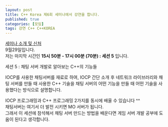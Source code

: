 ```yaml
---
layout: post
title: C++ Korea 제6회 세미나에서 강연을 합니다.
published: true
categories: [모임]
tags: 강연 C++ C++KOREA
---
```

[세미나 소개 및 신처](https://festa.io/events/528 )  
9월29일입니다.  
저는 마지막 시간인 **15시 50분 - 17시 00분 (70분) : 세션 5** 입니다.  
  
세션 5 : 채팅 서버 개발로 알아보는 C++의 기능들  
  
IOCP를 사용한 채팅서버를 재료로 하여, IOCP 간단 소개 후 네트워크 라이브러리와 채팅 서버를 만들 때 사용한 C++ 기술을 채팅 서버의 어떤 기능을 만들 때 어떤 기술을 사용했다는 방식으로 설명합니다.  
  
IOCP 프로그래밍과 C++ 프로그래밍 2가지를 동시에 배울 수 있습니다 ^^  
채팅서버는 여기서 더 발전 시키면 MO 서버가 됩니다.  
그래서 이 세션에 참석해서 채팅 서버 만드는 방법을 배운다면 게임 서버 개발 공부에 도움이 된다고 생각합니다.  
  